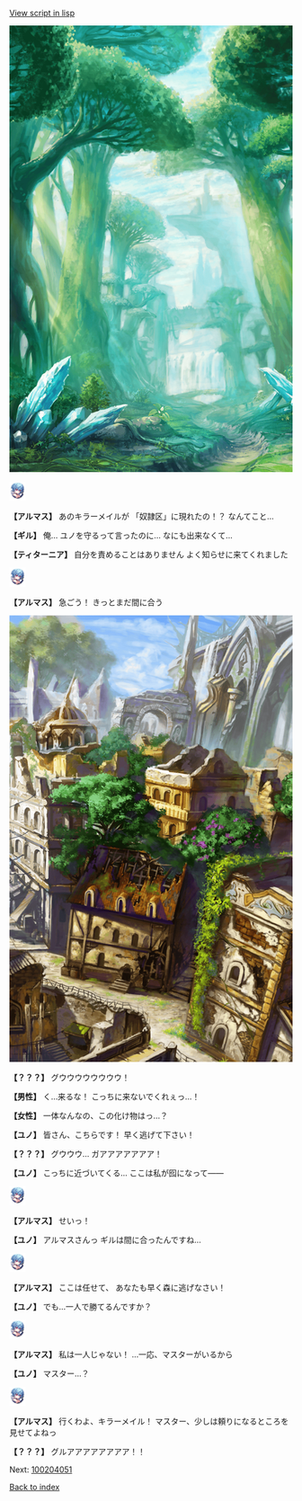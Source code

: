[View script in lisp](../scripts/100204041.txt)

![forest.png](../images/backgrounds/forest.png)

<img src="../images/units/3103811.png" alt="3103811.png" height="34"/>

**【アルマス】**
あのキラーメイルが
「奴隷区」に現れたの！？
なんてこと…

**【ギル】**
俺…
ユノを守るって言ったのに…
なにも出来なくて…

**【ティターニア】**
自分を責めることはありません
よく知らせに来てくれました

<img src="../images/units/3103811.png" alt="3103811.png" height="34"/>

**【アルマス】**
急ごう！
きっとまだ間に合う

![ghost_town2.png](../images/backgrounds/ghost_town2.png)

**【？？？】**
グウウウウウウウウ！

**【男性】**
く…来るな！
こっちに来ないでくれぇっ…！

**【女性】**
一体なんなの、この化け物はっ…？

**【ユノ】**
皆さん、こちらです！
早く逃げて下さい！

**【？？？】**
グウウウ…
ガアアアアアアア！

**【ユノ】**
こっちに近づいてくる…
ここは私が囮になって――

<img src="../images/units/3103811.png" alt="3103811.png" height="34"/>

**【アルマス】**
せいっ！

**【ユノ】**
アルマスさんっ
ギルは間に合ったんですね…

<img src="../images/units/3103811.png" alt="3103811.png" height="34"/>

**【アルマス】**
ここは任せて、
あなたも早く森に逃げなさい！

**【ユノ】**
でも…一人で勝てるんですか？

<img src="../images/units/3103811.png" alt="3103811.png" height="34"/>

**【アルマス】**
私は一人じゃない！
…一応、マスターがいるから

**【ユノ】**
マスター…？

<img src="../images/units/3103811.png" alt="3103811.png" height="34"/>

**【アルマス】**
行くわよ、キラーメイル！
マスター、少しは頼りになるところを
見せてよねっ

**【？？？】**
グルアアアアアアアア！！


Next: [100204051](100204051.md)

[Back to index](index.md)
